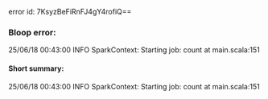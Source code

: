 error id: 7KsyzBeFiRnFJ4gY4rofiQ==
### Bloop error:

25/06/18 00:43:00 INFO SparkContext: Starting job: count at main.scala:151
#### Short summary: 

25/06/18 00:43:00 INFO SparkContext: Starting job: count at main.scala:151
